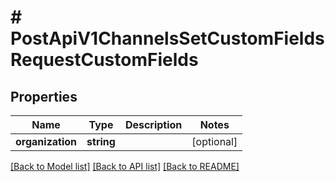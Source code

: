 # # PostApiV1ChannelsSetCustomFieldsRequestCustomFields

## Properties

Name | Type | Description | Notes
------------ | ------------- | ------------- | -------------
**organization** | **string** |  | [optional]

[[Back to Model list]](../../README.md#models) [[Back to API list]](../../README.md#endpoints) [[Back to README]](../../README.md)
